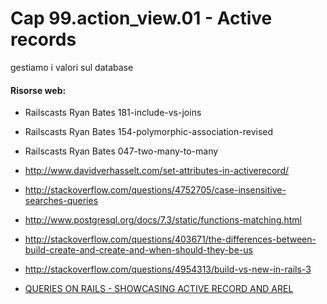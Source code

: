 # <a name="top"></a> Cap 99.action_view.01 - Active records

gestiamo i valori sul database



#### Risorse web:

  * Railscasts Ryan Bates 181-include-vs-joins
  * Railscasts Ryan Bates 154-polymorphic-association-revised
  * Railscasts Ryan Bates 047-two-many-to-many
  * http://www.davidverhasselt.com/set-attributes-in-activerecord/
  * http://stackoverflow.com/questions/4752705/case-insensitive-searches-queries
  * http://www.postgresql.org/docs/7.3/static/functions-matching.html
  * http://stackoverflow.com/questions/403671/the-differences-between-build-create-and-create-and-when-should-they-be-us
  * http://stackoverflow.com/questions/4954313/build-vs-new-in-rails-3
  
  * [QUERIES ON RAILS - SHOWCASING ACTIVE RECORD AND AREL](https://www.imaginarycloud.com/blog/queries-on-rails/)

